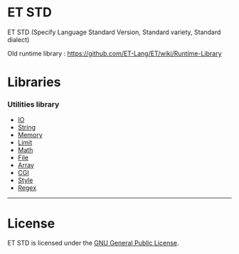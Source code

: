 # ET STD

ET STD (Specify Language Standard Version, Standard variety, Standard dialect)

Old runtime library :
https://github.com/ET-Lang/ET/wiki/Runtime-Library


# Libraries

### Utilities library

- [IO](io/)
- [String](string/)
- [Memory](memory/)
- [Limit](limit/)
- [Math](math/)
- [File](file/)
- [Array](array/)
- [CGI](cgi/)
- [Style](style/)
- [Regex](regex/)

------------

# License

ET STD is licensed under the [GNU General Public License](LICENSE).
